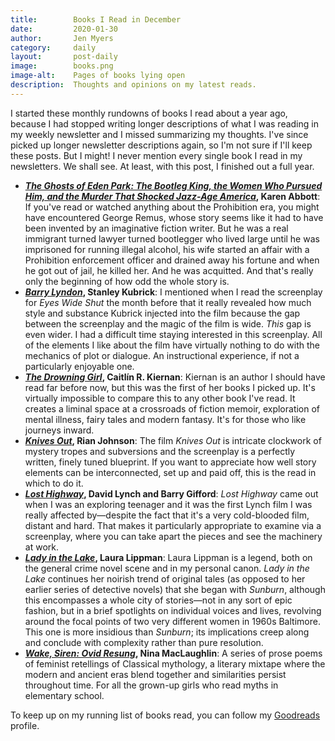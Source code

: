 ```yaml
---
title:        Books I Read in December
date:         2020-01-30
author:       Jen Myers
category:     daily
layout:       post-daily
image:        books.png
image-alt:    Pages of books lying open
description:  Thoughts and opinions on my latest reads.
---
```


I started these monthly rundowns of books I read about a year ago, because I had stopped writing longer descriptions of what I was reading in my weekly newsletter and I missed summarizing my thoughts. I've since picked up longer newsletter descriptions again, so I'm not sure if I'll keep these posts. But I might! I never mention every single book I read in my newsletters. We shall see. At least, with this post, I finished out a full year.

<!-- more -->

- __[_The Ghosts of Eden Park: The Bootleg King, the Women Who Pursued Him, and the Murder That Shocked Jazz-Age America_](https://www.goodreads.com/book/show/43747492-the-ghosts-of-eden-park), Karen Abbott__: If you've read or watched anything about the Prohibition era, you might have encountered George Remus, whose story seems like it had to have been invented by an imaginative fiction writer. But he was a real immigrant turned lawyer turned bootlegger who lived large until he was imprisoned for running illegal alcohol, his wife started an affair with a Prohibition enforcement officer and drained away his fortune and when he got out of jail, he killed her. And he was acquitted. And that's really only the beginning of how odd the whole story is.
- __[_Barry Lyndon_](https://www.goodreads.com/book/show/49128189-barry-lyndon), Stanley Kubrick__: I mentioned when I read the screenplay for _Eyes Wide Shut_ the month before that it really revealed how much style and substance Kubrick injected into the film because the gap between the screenplay and the magic of the film is wide. _This_ gap is even wider. I had a difficult time staying interested in this screenplay. All of the elements I like about the film have virtually nothing to do with the mechanics of plot or dialogue. An instructional experience, if not a particularly enjoyable one.
- __[_The Drowning Girl_](https://www.goodreads.com/book/show/11515328-the-drowning-girl), Caitlín R. Kiernan__: Kiernan is an author I should have read far before now, but this was the first of her books I picked up. It's virtually impossible to compare this to any other book I've read. It creates a liminal space at a crossroads of fiction memoir, exploration of mental illness, fairy tales and modern fantasy. It's for those who like journeys inward.
- __[_Knives Out_](https://www.goodreads.com/book/show/49128198-knives-out), Rian Johnson__: The film _Knives Out_ is intricate clockwork of mystery tropes and subversions and the screenplay is a perfectly written, finely tuned blueprint. If you want to appreciate how well story elements can be interconnected, set up and paid off, this is the read in which to do it.
- __[_Lost Highway_](https://www.goodreads.com/book/show/119978.Lost_Highway),  David Lynch and Barry Gifford__: _Lost Highway_ came out when I was an exploring teenager and it was the first Lynch film I was really affected by—despite the fact that it's a very cold-blooded film, distant and hard. That makes it particularly appropriate to examine via a screenplay, where you can take apart the pieces and see the machinery at work.
- __[_Lady in the Lake_](https://www.goodreads.com/book/show/42519229-lady-in-the-lake), Laura Lippman__: Laura Lippman is a legend, both on the general crime novel scene and in my personal canon. _Lady in the Lake_ continues her noirish trend of original tales (as opposed to her earlier series of detective novels) that she began with _Sunburn_, although this encompasses a whole city of stories—not in any sort of epic fashion, but in a brief spotlights on individual voices and lives, revolving around the focal points of two very different women in 1960s Baltimore. This one is more insidious than _Sunburn_; its implications creep along and conclude with complexity rather than pure resolution.
- __[_Wake, Siren: Ovid Resung_](https://www.goodreads.com/book/show/43684703-wake-siren), Nina MacLaughlin__: A series of prose poems of feminist retellings of Classical mythology, a literary mixtape where the modern and ancient eras blend together and similarities persist throughout time. For all the grown-up girls who read myths in elementary school.


To keep up on my running list of books read, you can follow my [Goodreads](https://www.goodreads.com/jenmyers) profile.
